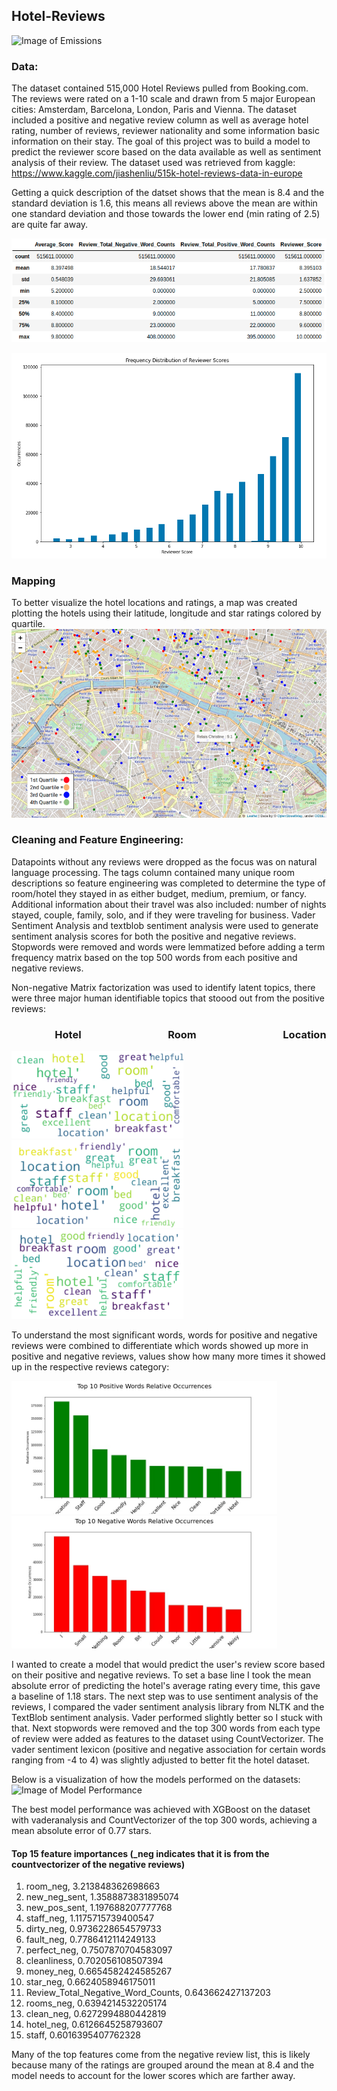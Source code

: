## Hotel-Reviews
![Image of Emissions](https://cache.marriott.com/marriottassets/destinations/hero/europe-destination.jpg?interpolation=progressive-bilinear)
### **Data:**
The dataset contained 515,000 Hotel Reviews pulled from Booking.com.  The reviews were rated on a 1-10 scale and drawn from 5 major European cities: Amsterdam, Barcelona, London, Paris and Vienna. The dataset included a positive and negative review column as well as average hotel rating, number of reviews, reviewer nationality and some information basic information on their stay.  The goal of this project was to build a model to predict the reviewer score based on the data available as well as sentiment analysis of their review.
The dataset used was retrieved from kaggle: https://www.kaggle.com/jiashenliu/515k-hotel-reviews-data-in-europe


Getting a quick description of the datset shows that the mean is 8.4 and the standard deviation is 1.6, this means all reviews above the mean are within one standard deviation and those towards the lower end (min rating of 2.5) are quite far away.

![Image of dataset description](https://github.com/slindhult/Hotel-Reviews/blob/master/images/Screenshot%20from%202020-05-15%2008-24-53.png?raw=true)


![Image of Emissions](https://github.com/slindhult/Hotel-Reviews/blob/master/images/%20hist.png?raw=true)



### Mapping
To better visualize the hotel locations and ratings,  a map was created plotting the hotels using their latitude, longitude and star ratings colored by quartile.
![Image of Emissions](https://github.com/slindhult/Hotel-Reviews/blob/master/images/Screenshot%20from%202020-05-16%2022-34-44.png?raw=true)


### **Cleaning and Feature Engineering:**
Datapoints without any reviews were dropped as the focus was on natural language processing.  The tags column contained many unique room descriptions so feature engineering was completed to determine the type of room/hotel they stayed in as either budget, medium, premium, or fancy.  Additional information about their travel was also included: number of nights stayed, couple, family, solo, and if they were traveling for business.  Vader Sentiment Analysis and textblob sentiment analysis were used to generate sentiment analysis scores for both the positive and negative reviews.  Stopwords were removed and words were lemmatized before adding a term frequency matrix based on the top 500 words from each positive and negative reviews.



Non-negative Matrix factorization was used to identify latent topics, there were three major human identifiable topics that stoood out from the positive reviews:

### &emsp;&emsp;&emsp;&emsp;      Hotel &emsp;&emsp;&emsp;&emsp;&emsp;&emsp;&emsp;&emsp;                          Room     &emsp;&emsp;&emsp;&emsp;&emsp;&emsp;&emsp;&emsp; Location  

<p float="left">
  <img src="https://github.com/slindhult/Hotel-Reviews/blob/master/images/Topic1.png?raw=true" width="275" />
  <img src="https://github.com/slindhult/Hotel-Reviews/blob/master/images/topic2.png?raw=true" width="275" /> 
  <img src="https://github.com/slindhult/Hotel-Reviews/blob/master/images/topic3.png?raw=true" width="275" />
</p>

To understand the most significant words, words for positive and negative reviews were combined to differentiate which words showed up more in positive and negative reviews, values show how many more times it showed up in the respective reviews category:


<p float="middle">
  <img src="https://github.com/slindhult/Hotel-Reviews/blob/master/images/poswords.jpg?raw=true" width='425' />
  <img src="https://github.com/slindhult/Hotel-Reviews/blob/master/images/negwords.jpg?raw=true" width="425" /> 
</p>

I wanted to create a model that would predict the user's review score based on their positive and negative reviews.  To set a base line I took the mean absolute error of predicting the hotel's average rating every time, this gave a baseline of 1.18 stars.
The next step was to use sentiment analysis of the reviews, I compared the vader sentiment analysis library from NLTK and the TextBlob sentiment analysis.  Vader performed slightly better so I stuck with that.  Next stopwords were removed and the top 300 words from each type of review were added as features to the dataset using CountVectorizer.  The vader sentiment lexicon (positive and negative association for certain words ranging from -4 to 4) was slightly adjusted to better fit the hotel dataset.


Below is a visualization of how the models performed on the datasets:
![Image of Model Performance]()


The best model performance was achieved with XGBoost on the dataset with vaderanalysis and CountVectorizer of the top 300 words, achieving a mean absolute error of 0.77 stars.

#### Top 15 feature importances (_neg indicates that it is from the countvectorizer of the negative reviews)
1) room_neg, 3.213848362698663
2) new_neg_sent, 1.3588873831895074
3) new_pos_sent, 1.197688207777768
4) staff_neg, 1.1175715739400547
5) dirty_neg, 0.9736228654579733
6) fault_neg, 0.7786412114249133
7) perfect_neg, 0.7507870704583097
8) cleanliness, 0.702056108507394
9) money_neg, 0.6654582424585267
10) star_neg, 0.6624058946175011
11) Review_Total_Negative_Word_Counts, 0.643662427137203
12) rooms_neg, 0.6394214532205174
13) clean_neg, 0.6272994880442819
14) hotel_neg, 0.6126645258793607
15) staff, 0.6016395407762328

Many of the top features come from the negative review list, this is likely because many of the ratings are grouped around the mean at 8.4 and the model needs to account for the lower scores which are farther away.
